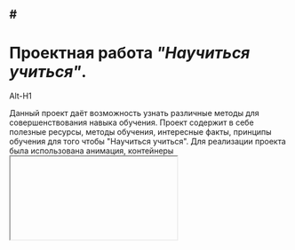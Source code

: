 #<H1>**Проектная работа _"Научиться учиться"_.**</H1>
Alt-H1
------
Данный проект даёт возможность узнать различные методы для совершенствования навыка обучения.
Проект содержит в себе полезные ресурсы, методы обучения, интересные факты, принципы обучения для того чтобы "Научиться учиться".
Для реализации проекта была использована анимация, контейнеры <iframe>, flex-box вёрстка.
**В дальнейшем есть планы по доработке проекта**:
1. подключить другие шрифты.
2. добавить любимые образовательные видео.
3. проверить код на кроссбраузерность и дописать все вендорные префиксы.
4. задизайнить форму, через которую пользователи смогут отправить комментарий.
